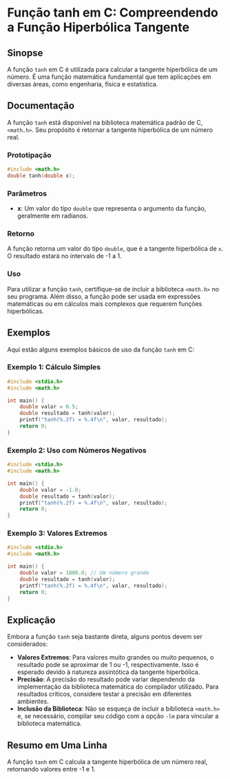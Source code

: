 <!--
Meta Description: # Função tanh em C: Compreendendo a Função Hiperbólica Tangente ## Sinopse A função `tanh` em C é utilizada para calcular a tangente hiperbólica de um...
Meta Keywords: tanh, função, valor, double, resultado
-->

# Função tanh em C: Compreendendo a Função Hiperbólica Tangente

## Sinopse
A função `tanh` em C é utilizada para calcular a tangente hiperbólica de um número. É uma função matemática fundamental que tem aplicações em diversas áreas, como engenharia, física e estatística.

## Documentação
A função `tanh` está disponível na biblioteca matemática padrão de C, `<math.h>`. Seu propósito é retornar a tangente hiperbólica de um número real.

### Prototipação
```c
#include <math.h>
double tanh(double x);
```

### Parâmetros
- **x**: Um valor do tipo `double` que representa o argumento da função, geralmente em radianos.

### Retorno
A função retorna um valor do tipo `double`, que é a tangente hiperbólica de `x`. O resultado estará no intervalo de -1 a 1.

### Uso
Para utilizar a função `tanh`, certifique-se de incluir a biblioteca `<math.h>` no seu programa. Além disso, a função pode ser usada em expressões matemáticas ou em cálculos mais complexos que requerem funções hiperbólicas.

## Exemplos
Aqui estão alguns exemplos básicos de uso da função `tanh` em C:

### Exemplo 1: Cálculo Simples
```c
#include <stdio.h>
#include <math.h>

int main() {
    double valor = 0.5;
    double resultado = tanh(valor);
    printf("tanh(%.2f) = %.4f\n", valor, resultado);
    return 0;
}
```

### Exemplo 2: Uso com Números Negativos
```c
#include <stdio.h>
#include <math.h>

int main() {
    double valor = -1.0;
    double resultado = tanh(valor);
    printf("tanh(%.2f) = %.4f\n", valor, resultado);
    return 0;
}
```

### Exemplo 3: Valores Extremos
```c
#include <stdio.h>
#include <math.h>

int main() {
    double valor = 1000.0; // Um número grande
    double resultado = tanh(valor);
    printf("tanh(%.2f) = %.4f\n", valor, resultado);
    return 0;
}
```

## Explicação
Embora a função `tanh` seja bastante direta, alguns pontos devem ser considerados:

- **Valores Extremos**: Para valores muito grandes ou muito pequenos, o resultado pode se aproximar de 1 ou -1, respectivamente. Isso é esperado devido à natureza assintótica da tangente hiperbólica.
- **Precisão**: A precisão do resultado pode variar dependendo da implementação da biblioteca matemática do compilador utilizado. Para resultados críticos, considere testar a precisão em diferentes ambientes.
- **Inclusão da Biblioteca**: Não se esqueça de incluir a biblioteca `<math.h>` e, se necessário, compilar seu código com a opção `-lm` para vincular a biblioteca matemática.

## Resumo em Uma Linha
A função `tanh` em C calcula a tangente hiperbólica de um número real, retornando valores entre -1 e 1.